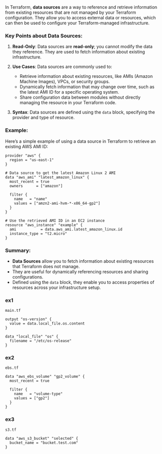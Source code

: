 In Terraform, **data sources** are a way to reference and retrieve information from existing resources that are not managed by your Terraform configuration. They allow you to access external data or resources, which can then be used to configure your Terraform-managed infrastructure.

### Key Points about Data Sources:

1. **Read-Only**: Data sources are **read-only**; you cannot modify the data they reference. They are used to fetch information about existing infrastructure.

2. **Use Cases**: Data sources are commonly used to:
   - Retrieve information about existing resources, like AMIs (Amazon Machine Images), VPCs, or security groups.
   - Dynamically fetch information that may change over time, such as the latest AMI ID for a specific operating system.
   - Share configuration data between modules without directly managing the resource in your Terraform code.

3. **Syntax**: Data sources are defined using the `data` block, specifying the provider and type of resource.

### Example:
Here’s a simple example of using a data source in Terraform to retrieve an existing AWS AMI ID:

```hcl
provider "aws" {
  region = "us-east-1"
}

# Data source to get the latest Amazon Linux 2 AMI
data "aws_ami" "latest_amazon_linux" {
  most_recent = true
  owners      = ["amazon"]

  filter {
    name   = "name"
    values = ["amzn2-ami-hvm-*-x86_64-gp2"]
  }
}

# Use the retrieved AMI ID in an EC2 instance
resource "aws_instance" "example" {
  ami           = data.aws_ami.latest_amazon_linux.id
  instance_type = "t2.micro"
}
```

### Summary:
- **Data Sources** allow you to fetch information about existing resources that Terraform does not manage.
- They are useful for dynamically referencing resources and sharing configurations.
- Defined using the `data` block, they enable you to access properties of resources across your infrastructure setup.

### ex1

`main.tf`

```
output "os-version" {
  value = data.local_file.os.content
}

data "local_file" "os" {
  filename = "/etc/os-release"
}
```

### ex2

`ebs.tf`

```
data "aws_ebs_volume" "gp2_volume" {
  most_recent = true

  filter {
    name   = "volume-type"
    values = ["gp2"]
  }
}
```

### ex3

`s3.tf`

```
data "aws_s3_bucket" "selected" {
  bucket_name = "bucket.test.com"
}
```
